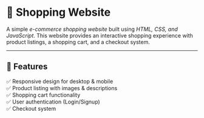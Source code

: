 # 🛒 Shopping Website  

A simple *e-commerce shopping website* built using *HTML, CSS, and JavaScript*. This website provides an interactive shopping experience with product listings, a shopping cart, and a checkout system.  

---

## 🌟 Features  
✅ Responsive design for desktop & mobile  
✅ Product listing with images & descriptions  
✅ Shopping cart functionality  
✅ User authentication (Login/Signup)  
✅ Checkout system  
